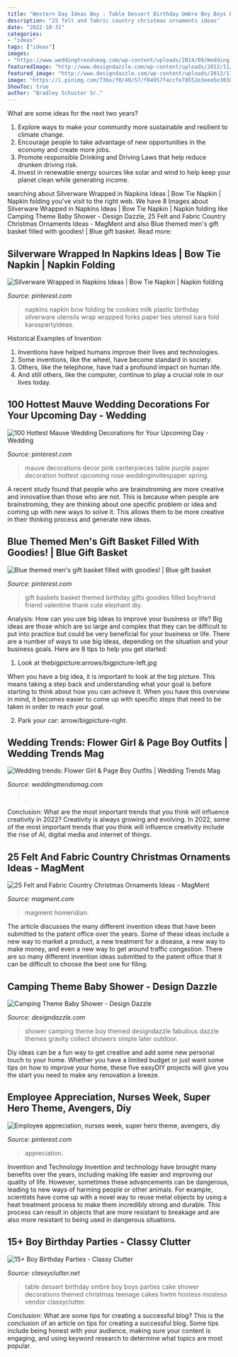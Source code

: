 ```yaml
---
title: "Western Day Ideas Boy : Table Dessert Birthday Ombre Boy Boys Parties Cake Shower Decorations Themed Christmas Teenage Cakes Hwtm Hostess Mostess Vendor Classyclutter"
description: "25 felt and fabric country christmas ornaments ideas"
date: "2022-10-31"
categories:
- "ideas"
tags: ["ideas"]
images:
- "https://www.weddingtrendsmag.com/wp-content/uploads/2014/09/Wedding-Page-Boy-and-Flower-Girl.jpeg"
featuredImage: "http://www.designdazzle.com/wp-content/uploads/2012/11/2331.jpg"
featured_image: "http://www.designdazzle.com/wp-content/uploads/2012/11/2331.jpg"
image: "https://i.pinimg.com/736x/f0/49/57/f04957f4ccfe78552e3eee5e38381f00.jpg"
ShowToc: true
author: "Bradley Schuster Sr."
---
```



What are some ideas for the next two years?
1. Explore ways to make your community more sustainable and resilient to climate change.
2. Encourage people to take advantage of new opportunities in the economy and create more jobs.
3. Promote responsible Drinking and Driving Laws that help reduce drunken driving risk.
4. Invest in renewable energy sources like solar and wind to help keep your planet clean while generating income.

	

		
searching about Silverware Wrapped in Napkins Ideas | Bow Tie Napkin | Napkin folding you've visit to the right web. We have 8 Images about Silverware Wrapped in Napkins Ideas | Bow Tie Napkin | Napkin folding like Camping Theme Baby Shower - Design Dazzle, 25 Felt and Fabric Country Christmas Ornaments Ideas - MagMent and also Blue themed men&#039;s gift basket filled with goodies! | Blue gift basket. Read more:
		
    
## Silverware Wrapped In Napkins Ideas | Bow Tie Napkin | Napkin Folding

<img loading=lazy src="https://i.pinimg.com/736x/36/72/bd/3672bd73cf394faa07197cf60d8d5b12--bow-tie-napkins-napkin-ideas.jpg" onerror="this.onerror=null;this.src='https://tse3.mm.bing.net/th?id=OIP.-neKatXTZs_vOji8xRLwQQHaLH&amp;pid=15.1';" alt="Silverware Wrapped in Napkins Ideas | Bow Tie Napkin | Napkin folding">

_Source: pinterest.com_

>napkins napkin bow folding tie cookies milk plastic birthday silverware utensils wrap wrapped forks paper ties utensil kara fold karaspartyideas. 

	

Historical Examples of Invention
1. Inventions have helped humans improve their lives and technologies. 
2. Some inventions, like the wheel, have become standard in society. 
3. Others, like the telephone, have had a profound impact on human life. 
4. And still others, like the computer, continue to play a crucial role in our lives today.

    
## 100 Hottest Mauve Wedding Decorations For Your Upcoming Day - Wedding

<img loading=lazy src="https://i.pinimg.com/736x/f0/49/57/f04957f4ccfe78552e3eee5e38381f00.jpg" onerror="this.onerror=null;this.src='https://tse4.mm.bing.net/th?id=OIP.lYLV-ic00WPhZm5SgEsAQQHaN4&amp;pid=15.1';" alt="100 Hottest Mauve Wedding Decorations for Your Upcoming Day - Wedding">

_Source: pinterest.com_

>mauve decorations decor pink centerpieces table purple paper decoration hottest upcoming rose weddinginvitespaper spring. 

	

A recent study found that people who are brainstroming are more creative and innovative than those who are not. This is because when people are brainstroming, they are thinking about one specific problem or idea and coming up with new ways to solve it. This allows them to be more creative in their thinking process and generate new ideas.

    
## Blue Themed Men&#039;s Gift Basket Filled With Goodies! | Blue Gift Basket

<img loading=lazy src="https://i.pinimg.com/736x/47/ca/43/47ca4315b7e12531a91f3890763c3002--men-gift-baskets-blue-gift.jpg" onerror="this.onerror=null;this.src='https://tse3.mm.bing.net/th?id=OIP.gPkF-2amsQ346tLwGlMHsQHaNJ&amp;pid=15.1';" alt="Blue themed men&#039;s gift basket filled with goodies! | Blue gift basket">

_Source: pinterest.com_

>gift baskets basket themed birthday gifts goodies filled boyfriend friend valentine thank cute elephant diy. 

	

Analysis: How can you use big ideas to improve your business or life?
Big ideas are those which are so large and complex that they can be difficult to put into practice but could be very beneficial for your business or life. There are a number of ways to use big ideas, depending on the situation and your business goals. Here are 8 tips to help you get started:
1. Look at thebigpicture:arrows/bigpicture-left.jpg

When you have a big idea, it is important to look at the big picture. This means taking a step back and understanding what your goal is before starting to think about how you can achieve it. When you have this overview in mind, it becomes easier to come up with specific steps that need to be taken in order to reach your goal.

2. Park your car: arrow/bigpicture-right.

    
## Wedding Trends: Flower Girl &amp; Page Boy Outfits | Wedding Trends Mag

<img loading=lazy src="https://www.weddingtrendsmag.com/wp-content/uploads/2014/09/Wedding-Page-Boy-and-Flower-Girl.jpeg" onerror="this.onerror=null;this.src='https://tse1.mm.bing.net/th?id=OIP.pHJzbkyYplKdD16_BFs8gAHaKS&amp;pid=15.1';" alt="Wedding trends: Flower Girl &amp; Page Boy Outfits | Wedding Trends Mag">

_Source: weddingtrendsmag.com_

>. 

	

Conclusion: What are the most important trends that you think will influence creativity in 2022?
Creativity is always growing and evolving. In 2022, some of the most important trends that you think will influence creativity include the rise of AI, digital media and internet of things.

    
## 25 Felt And Fabric Country Christmas Ornaments Ideas - MagMent

<img loading=lazy src="https://www.magment.com/wp-content/uploads/2016/10/Western-Christmas-Tree-Ornaments.jpg" onerror="this.onerror=null;this.src='https://tse4.mm.bing.net/th?id=OIP.I12ytJKjve5TOOOhYXgTEwHaK6&amp;pid=15.1';" alt="25 Felt and Fabric Country Christmas Ornaments Ideas - MagMent">

_Source: magment.com_

>magment homeridian. 

	

The article discusses the many different invention ideas that have been submitted to the patent office over the years. Some of these ideas include a new way to market a product, a new treatment for a disease, a new way to make money, and even a new way to get around traffic congestion. There are so many different invention ideas submitted to the patent office that it can be difficult to choose the best one for filing.

    
## Camping Theme Baby Shower - Design Dazzle

<img loading=lazy src="http://www.designdazzle.com/wp-content/uploads/2012/11/2331.jpg" onerror="this.onerror=null;this.src='https://tse3.mm.bing.net/th?id=OIP.Jup--osfISxodHtAbNVfiwAAAA&amp;pid=15.1';" alt="Camping Theme Baby Shower - Design Dazzle">

_Source: designdazzle.com_

>shower camping theme boy themed designdazzle fabulous dazzle themes gravity collect showers simple later outdoor. 

	

Diy ideas can be a fun way to get creative and add some new personal touch to your home. Whether you have a limited budget or just want some tips on how to improve your home, these five easyDIY projects will give you the start you need to make any renovation a breeze.

    
## Employee Appreciation, Nurses Week, Super Hero Theme, Avengers, Diy

<img loading=lazy src="https://i.pinimg.com/736x/8b/ea/82/8bea826bc114d2d1e62e5d1dbad3c608.jpg" onerror="this.onerror=null;this.src='https://tse2.mm.bing.net/th?id=OIP.gb31nD2TgoHtqm3EakNKwQHaJ3&amp;pid=15.1';" alt="Employee appreciation, nurses week, super hero theme, avengers, diy">

_Source: pinterest.com_

>appreciation. 

	

Invention and Technology
Invention and technology have brought many benefits over the years, including making life easier and improving our quality of life. However, sometimes these advancements can be dangerous, leading to new ways of harming people or other animals. For example, scientists have come up with a novel way to reuse metal objects by using a heat treatment process to make them incredibly strong and durable. This process can result in objects that are more resistant to breakage and are also more resistant to being used in dangerous situations.

    
## 15+ Boy Birthday Parties - Classy Clutter

<img loading=lazy src="http://www.classyclutter.net/wp-content/uploads/2014/02/blue-ombre-dessert-table-cake.jpg" onerror="this.onerror=null;this.src='https://tse3.mm.bing.net/th?id=OIP.1SALzzQVuHrO2ckPT42DTAHaJ7&amp;pid=15.1';" alt="15+ Boy Birthday Parties - Classy Clutter">

_Source: classyclutter.net_

>table dessert birthday ombre boy boys parties cake shower decorations themed christmas teenage cakes hwtm hostess mostess vendor classyclutter. 

	

Conclusion: What are some tips for creating a successful blog?
This is the conclusion of an article on tips for creating a successful blog. 
Some tips include being honest with your audience, making sure your content is engaging, and using keyword research to determine what topics are most popular.


